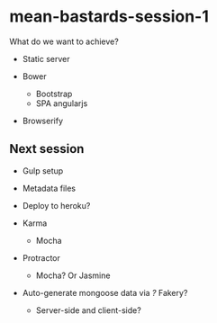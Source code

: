 mean-bastards-session-1
=======================

What do we want to achieve?

* Static server

* Bower
  * Bootstrap
  * SPA angularjs
  
* Browserify

Next session
------------
* Gulp setup

* Metadata files

* Deploy to heroku?
* Karma
  * Mocha
* Protractor
  * Mocha? Or Jasmine 

* Auto-generate mongoose data via *?* Fakery?
  * Server-side and client-side?